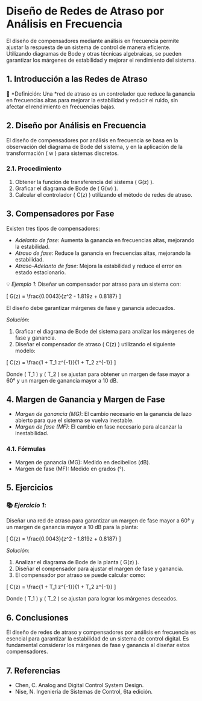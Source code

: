 # Diseño de Redes de Atraso por Análisis en Frecuencia

El diseño de compensadores mediante análisis en frecuencia permite ajustar la respuesta de un sistema de control de manera eficiente. Utilizando diagramas de Bode y otras técnicas algebraicas, se pueden garantizar los márgenes de estabilidad y mejorar el rendimiento del sistema.

## 1. Introducción a las Redes de Atraso

🔑 *Definición: Una *red de atraso es un controlador que reduce la ganancia en frecuencias altas para mejorar la estabilidad y reducir el ruido, sin afectar el rendimiento en frecuencias bajas.

## 2. Diseño por Análisis en Frecuencia

El diseño de compensadores por análisis en frecuencia se basa en la observación del diagrama de Bode del sistema, y en la aplicación de la transformación \( w \) para sistemas discretos.

### 2.1. Procedimiento

1. Obtener la función de transferencia del sistema \( G(z) \).
2. Graficar el diagrama de Bode de \( G(w) \).
3. Calcular el controlador \( C(z) \) utilizando el método de redes de atraso.

## 3. Compensadores por Fase

Existen tres tipos de compensadores:

- *Adelanto de fase*: Aumenta la ganancia en frecuencias altas, mejorando la estabilidad.
- *Atraso de fase*: Reduce la ganancia en frecuencias altas, mejorando la estabilidad.
- *Atraso-Adelanto de fase*: Mejora la estabilidad y reduce el error en estado estacionario.

💡 *Ejemplo 1*:
Diseñar un compensador por atraso para un sistema con:

\[
G(z) = \frac{0.0043}{z^2 - 1.819z + 0.8187}
\]

El diseño debe garantizar márgenes de fase y ganancia adecuados.

*Solución*:

1. Graficar el diagrama de Bode del sistema para analizar los márgenes de fase y ganancia.
2. Diseñar el compensador de atraso \( C(z) \) utilizando el siguiente modelo:

\[
C(z) = \frac{1 + T_1 z^{-1}}{1 + T_2 z^{-1}}
\]

Donde \( T_1 \) y \( T_2 \) se ajustan para obtener un margen de fase mayor a 60° y un margen de ganancia mayor a 10 dB.

## 4. Margen de Ganancia y Margen de Fase

- *Margen de ganancia (MG)*: El cambio necesario en la ganancia de lazo abierto para que el sistema se vuelva inestable.
- *Margen de fase (MF)*: El cambio en fase necesario para alcanzar la inestabilidad.

### 4.1. Fórmulas

- Margen de ganancia (MG): Medido en decibelios (dB).
- Margen de fase (MF): Medido en grados (°).

## 5. Ejercicios

### 📚 *Ejercicio 1*:
Diseñar una red de atraso para garantizar un margen de fase mayor a 60° y un margen de ganancia mayor a 10 dB para la planta:

\[
G(z) = \frac{0.0043}{z^2 - 1.819z + 0.8187}
\]

*Solución*:

1. Analizar el diagrama de Bode de la planta \( G(z) \).
2. Diseñar el compensador para ajustar el margen de fase y ganancia.
3. El compensador por atraso se puede calcular como:

\[
C(z) = \frac{1 + T_1 z^{-1}}{1 + T_2 z^{-1}}
\]

Donde \( T_1 \) y \( T_2 \) se ajustan para lograr los márgenes deseados.

## 6. Conclusiones

El diseño de redes de atraso y compensadores por análisis en frecuencia es esencial para garantizar la estabilidad de un sistema de control digital. Es fundamental considerar los márgenes de fase y ganancia al diseñar estos compensadores.

## 7. Referencias

- Chen, C. Analog and Digital Control System Design.
- Nise, N. Ingeniería de Sistemas de Control, 6ta edición.